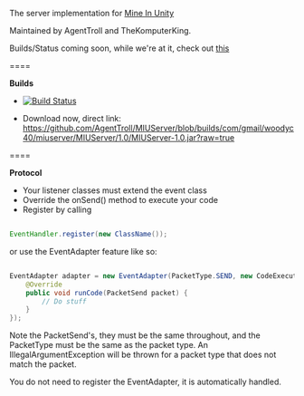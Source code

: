 The server implementation for [Mine In Unity](https://github.com/mattrick16/Mine-In-Unity)

Maintained by AgentTroll and TheKomputerKing.

Builds/Status coming soon, while we're at it, check out [this](http://mineinunity.webs.com/apps/forums/topics/show/11879584-miu-servers-status)

====

**Builds**

- [![Build Status](https://travis-ci.org/AgentTroll/MIUServer.png?branch=master)](https://travis-ci.org/AgentTroll/MIUServer)

- Download now, direct link: https://github.com/AgentTroll/MIUServer/blob/builds/com/gmail/woodyc40/miuserver/MIUServer/1.0/MIUServer-1.0.jar?raw=true

====

**Protocol**

- Your listener classes must extend the event class
- Override the onSend() method to execute your code
- Register by calling

```java

EventHandler.register(new ClassName());
```
or use the EventAdapter feature like so:
```java

EventAdapter adapter = new EventAdapter(PacketType.SEND, new CodeExecutor<PacketSend>() {
    @Override
    public void runCode(PacketSend packet) {
        // Do stuff
    }
});
```
Note the PacketSend's, they must be the same throughout, and the PacketType must be the same as the packet type.
An IllegalArgumentException will be thrown for a packet type that does not match the packet.

You do not need to register the EventAdapter, it is automatically handled.
